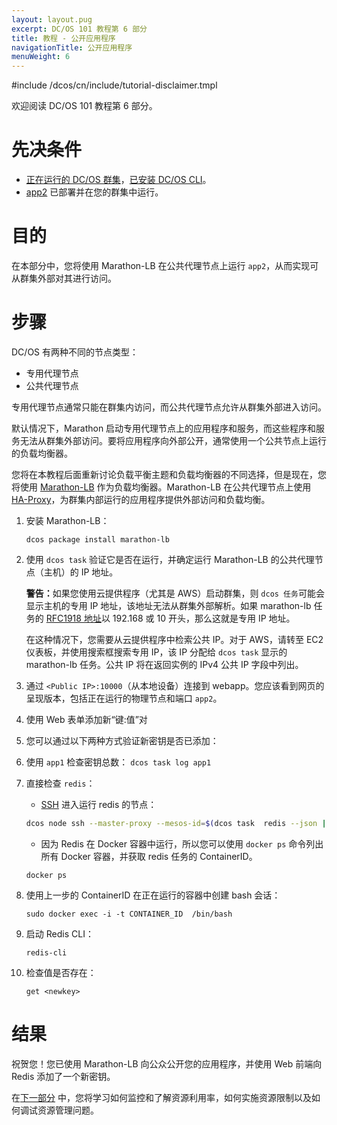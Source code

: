 ```yaml
---
layout: layout.pug
excerpt: DC/OS 101 教程第 6 部分
title: 教程 - 公开应用程序
navigationTitle: 公开应用程序
menuWeight: 6
---
```


#include /dcos/cn/include/tutorial-disclaimer.tmpl


欢迎阅读 DC/OS 101 教程第 6 部分。


# 先决条件
* [正在运行的 DC/OS 群集](/dcos/cn/1.12/tutorials/dcos-101/cli/)，[已安装 DC/OS CLI](/dcos/cn/1.12/tutorials/dcos-101/cli/)。
* [app2](/dcos/cn/1.12/tutorials/dcos-101/app2/) 已部署并在您的群集中运行。


# 目的
在本部分中，您将使用 Marathon-LB 在公共代理节点上运行 `app2`，从而实现可从群集外部对其进行访问。

# 步骤
DC/OS 有两种不同的节点类型：

- 专用代理节点
- 公共代理节点

专用代理节点通常只能在群集内访问，而公共代理节点允许从群集外部进入访问。

默认情况下，Marathon 启动专用代理节点上的应用程序和服务，而这些程序和服务无法从群集外部访问。要将应用程序向外部公开，通常使用一个公共节点上运行的负载均衡器。

您将在本教程后面重新讨论负载平衡主题和负载均衡器的不同选择，但是现在，您将使用 [Marathon-LB](/dcos/cn/1.12/tutorials/dcos-101/loadbalancing/) 作为负载均衡器。Marathon-LB 在公共代理节点上使用 [HA-Proxy](http://www.haproxy.org/)，为群集内部运行的应用程序提供外部访问和负载均衡。

1. 安装 Marathon-LB：
  
    ```
    dcos package install marathon-lb
    ```
1. 使用 `dcos task` 验证它是否在运行，并确定运行 Marathon-LB 的公共代理节点（主机）的 IP 地址。

      <p class="message--warning"><strong>警告：</strong>如果您使用云提供程序（尤其是 AWS）启动群集，则 <code>dcos 任务</code>可能会显示主机的专用 IP 地址，该地址无法从群集外部解析。如果 marathon-lb 任务的 <a href="https://en.wikipedia.org/wiki/Private_network">RFC1918 地址</a>以 192.168 或 10 开头，那么这就是专用 IP 地址。</p>

      在这种情况下，您需要从云提供程序中检索公共 IP。对于 AWS，请转至 EC2 仪表板，并使用搜索框搜索专用 IP，该 IP 分配给 `dcos task` 显示的 marathon-lb 任务。公共 IP 将在返回实例的 IPv4 公共 IP 字段中列出。

1. 通过 `<Public IP>:10000`（从本地设备）连接到 webapp。您应该看到网页的呈现版本，包括正在运行的物理节点和端口 `app2`。
1. 使用 Web 表单添加新“键:值”对
1. 您可以通过以下两种方式验证新密钥是否已添加：
 1. 使用 `app1` 检查密钥总数：
        ```
        dcos task log app1
        ```
 1. 直接检查 `redis`：
      * [SSH](/dcos/cn/1.12/administering-clusters/sshcluster/) 进入运行 redis 的节点：

      ```bash
      dcos node ssh --master-proxy --mesos-id=$(dcos task  redis --json |  jq -r '.[] | .slave_id')
      ```
      * 因为 Redis 在 Docker 容器中运行，所以您可以使用 `docker ps` 命令列出所有 Docker 容器，并获取 redis 任务的 ContainerID。

      ```
      docker ps
      ```

1. 使用上一步的 ContainerID 在正在运行的容器中创建 bash 会话：
       
      ```
      sudo docker exec -i -t CONTAINER_ID  /bin/bash
      ```
1. 启动 Redis CLI：
       
      ```
      redis-cli
      ```
1. 检查值是否存在：
       
      ```
      get <newkey>
      ```

# 结果
祝贺您！您已使用 Marathon-LB 向公众公开您的应用程序，并使用 Web 前端向 Redis 添加了一个新密钥。

 在[下一部分](/dcos/cn/1.12/tutorials/dcos-101/resources/) 中，您将学习如何监控和了解资源利用率，如何实施资源限制以及如何调试资源管理问题。